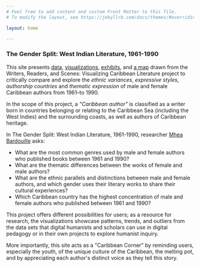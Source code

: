 ```yaml
---
# Feel free to add content and custom Front Matter to this file.
# To modify the layout, see https://jekyllrb.com/docs/themes/#overriding-theme-defaults

layout: home

---
```

<style>
div {
  text-align: justify;
  text-justify: inter-word;
}

</style>

### The Gender Split: West Indian Literature, 1961-1990

This site presents [data](https://github.com/BardouilleMhea/mhea_DH), [visualizations](/mhea_DH/charts), [exhibits](/mhea_DH/exhbits), and [a map](https://uploads.knightlab.com/storymapjs/f46cf935470bb0740a720e3c7f07bf75/authorship-country-1961-1990-highest-concentration-of-female-authors/index.html) drawn from the Writers, Readers, and Scenes: Visualizing Caribbean Literature project to critically compare and explore the *ethnic variances*, *expressive styles*, *authorship countries* and *thematic expression*  of male and female Caribbean authors from 1961–to 1990.

In the scope of this project, a *"Caribbean author"* is classified as a writer born in countries belonging or relating to the Caribbean Sea (including the West Indies) and the surrounding coasts, as well as authors of Caribbean heritage.

In The Gender Split: West Indian Literature, 1961-1990, researcher [Mhea Bardouille](/mhea_DH/about) asks: 
* What are the most common genres used by male and female authors who published books between 1961 and 1990? 
* What are the thematic differences between the works of female and male authors? 
* What are the ethnic parallels and distinctions between male and female authors, and which gender uses their literary works to share their cultural experiences?
* Which Caribbean country has the highest concentration of male and female authors who published between 1961 and 1990?

This project offers different possibilities for users; as a resource for research, the visualizations showcase patterns, trends, and outliers from the data sets that digital humanists and scholars can use in digital pedagogy or in their own projects to explore humanist inquiry.

More importantly, this site acts as a "Caribbean Corner" by reminding users, especially the youth, of the unique culture of the Caribbean, the melting pot, and by appreciating each author's distinct voice as they tell this story. 

